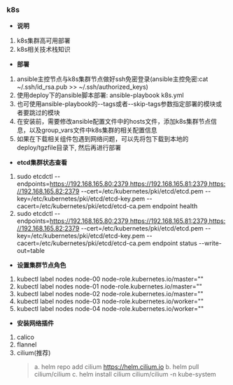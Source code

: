 ### k8s

- **说明**
1. k8s集群高可用部署
2. k8s相关技术栈知识

- **部署**
1. ansible主控节点与k8s集群节点做好ssh免密登录(ansible主控免密:cat ~/.ssh/id_rsa.pub >> ~/.ssh/authorized_keys)
2. 使用deploy下的ansible脚本部署: ansible-playbook k8s.yml
3. 也可使用ansible-playbook的--tags或者--skip-tags参数指定部署的模块或者要跳过的模块
4. 在安装前，需要修改ansible配置文件中的hosts文件，添加k8s集群节点信息，以及group_vars文件中k8s集群的相关配置信息
5. 如果在下载相关组件包遇到网络问题，可以先将包下载到本地的deploy/tgzfile目录下, 然后再进行部署

- **etcd集群状态查看**
1. sudo etcdctl --endpoints=https://192.168.165.80:2379,https://192.168.165.81:2379,https://192.168.165.82:2379 --cert=/etc/kubernetes/pki/etcd/etcd.pem --key=/etc/kubernetes/pki/etcd/etcd-key.pem --cacert=/etc/kubernetes/pki/etcd/etcd-ca.pem endpoint health
2. sudo etcdctl --endpoints=https://192.168.165.80:2379,https://192.168.165.81:2379,https://192.168.165.82:2379 --cert=/etc/kubernetes/pki/etcd/etcd.pem --key=/etc/kubernetes/pki/etcd/etcd-key.pem --cacert=/etc/kubernetes/pki/etcd/etcd-ca.pem endpoint status --write-out=table


- **设置集群节点角色**
1. kubectl label nodes node-00 node-role.kubernetes.io/master=""
2. kubectl label nodes node-01 node-role.kubernetes.io/master=""
3. kubectl label nodes node-02 node-role.kubernetes.io/master=""
4. kubectl label nodes node-03 node-role.kubernetes.io/worker=""
5. kubectl label nodes node-04 node-role.kubernetes.io/worker=""

- **安装网络插件**
1. calico
2. flannel
3. cilium(推荐)  
   > a. helm repo add cilium https://helm.cilium.io
   > b. helm pull cilium/cilium 
   > c. helm install cilium cilium/cilium -n kube-system
